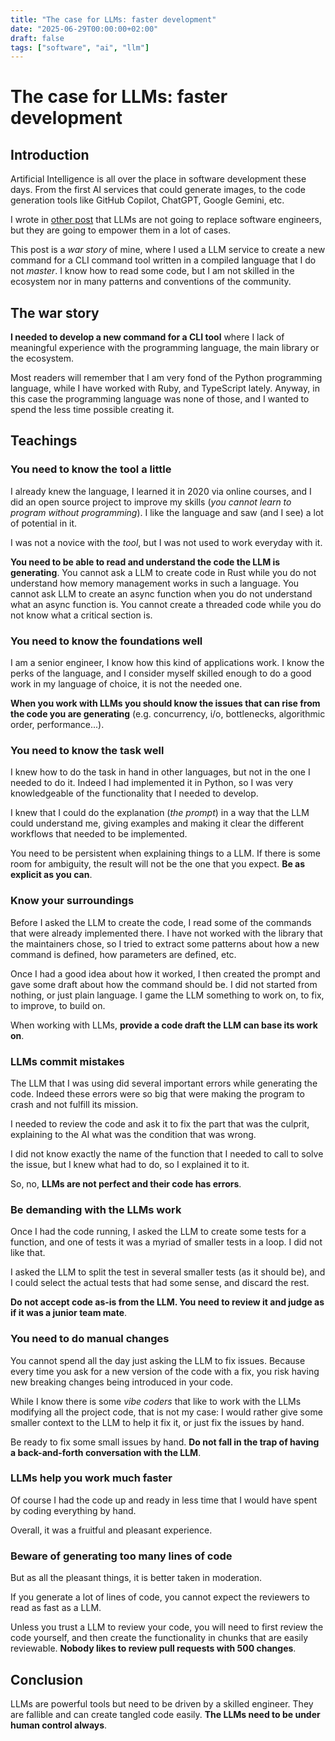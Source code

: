 ```yaml
---
title: "The case for LLMs: faster development"
date: "2025-06-29T00:00:00+02:00"
draft: false
tags: ["software", "ai", "llm"]
---
```


# The case for LLMs: faster development

## Introduction
Artificial Intelligence is all over the place in software development these days.
From the first AI services that could generate images, to the code generation tools
like GitHub Copilot, ChatGPT, Google Gemini, etc.

I wrote in [other post](/blog/2025/05/can-llms-replace-engineers/) that LLMs are not going to
replace software engineers, but they are going to empower them in a lot of cases.

This post is a *war story* of mine, where I used a LLM service to create a new command
for a CLI command tool written in a compiled language that I do not *master*. I know how
to read some code, but I am not skilled in the ecosystem nor in many patterns and conventions
of the community.

## The war story
**I needed to develop a new command for a CLI tool** where I lack of meaningful experience with
the programming language, the main library or the ecosystem.

Most readers will remember that I am very fond of the Python programming language, while I have
worked with Ruby, and TypeScript lately. Anyway, in this case the programming language was none
of those, and I wanted to spend the less time possible creating it.

## Teachings

### You need to know the tool a little
I already knew the language, I learned it in 2020 via online courses, and I did an open source project
to improve my skills (*you cannot learn to program without programming*). I like the language and saw
(and I see) a lot of potential in it.

I was not a novice with the *tool*, but I was not used to work everyday with it.

**You need to be able to read and understand the code the LLM is generating**.
You cannot ask a LLM to create code in Rust while you do not understand how memory management works in such
a language. You cannot ask LLM to create an async function when you do not understand what an async function is.
You cannot create a threaded code while you do not know what a critical section is.

### You need to know the foundations well
I am a senior engineer, I know how this kind of applications work. I know the perks of the language, and I
consider myself skilled enough to do a good work in my language of choice, it is not the needed one.

**When you work with LLMs you should know the issues that can rise from the code you are generating**
(e.g. concurrency, i/o, bottlenecks, algorithmic order, performance...).

### You need to know the task well
I knew how to do the task in hand in other languages, but not in the one I needed to do it.
Indeed I had implemented it in Python, so I was very knowledgeable of the functionality that I needed
to develop.

I knew that I could do the explanation (*the prompt*) in a way that the LLM could understand me,
giving examples and making it clear the different workflows that needed to be implemented.

You need to be persistent when explaining things to a LLM. If there is some room for ambiguity, the result
will not be the one that you expect. **Be as explicit as you can**.

### Know your surroundings
Before I asked the LLM to create the code, I read some of the commands that were already implemented there.
I have not worked with the library that the maintainers chose, so I tried to extract some patterns about how
a new command is defined, how parameters are defined, etc.

Once I had a good idea about how it worked, I then created the prompt and gave some draft about how the command
should be. I did not started from nothing, or just plain language. I game the LLM something to work on, to fix,
to improve, to build on.

When working with LLMs, **provide a code draft the LLM can base its work on**.

### LLMs commit mistakes
The LLM that I was using did several important errors while generating the code.
Indeed these errors were so big that were making the program to crash and not fulfill its
mission.

I needed to review the code and ask it to fix the part that was the culprit, explaining to the
AI what was the condition that was wrong.

I did not know exactly the name of the function that I needed to call to solve the issue, but I knew
what had to do, so I explained it to it.

So, no, **LLMs are not perfect and their code has errors**.

### Be demanding with the LLMs work
Once I had the code running, I asked the LLM to create some tests for a function, and one of tests
it was a myriad of smaller tests in a loop. I did not like that.

I asked the LLM to split the test in several smaller tests (as it should be), and I could select the
actual tests that had some sense, and discard the rest.

**Do not accept code as-is from the LLM. You need to review it and judge as if it was a junior team mate**. 

### You need to do manual changes
You cannot spend all the day just asking the LLM to fix issues. Because every time you ask for a new version
of the code with a fix, you risk having new breaking changes being introduced in your code.

While I know there is some *vibe coders* that like to work with the LLMs modifying all the project code, that is not
my case: I would rather give some smaller context to the LLM to help it fix it, or just fix the issues by hand.

Be ready to fix some small issues by hand. **Do not fall in the trap of having a back-and-forth conversation with the LLM**.

### LLMs help you work much faster
Of course I had the code up and ready in less time that I would have spent by coding everything by hand.

Overall, it was a fruitful and pleasant experience.

### Beware of generating too many lines of code
But as all the pleasant things, it is better taken in moderation.

If you generate a lot of lines of code, you cannot expect the reviewers to read as fast as a LLM.

Unless you trust a LLM to review your code, you will need to first review the code yourself, and then
create the functionality in chunks that are easily reviewable.
**Nobody likes to review pull requests with 500 changes**.

## Conclusion
LLMs are powerful tools but need to be driven by a skilled engineer.
They are fallible and can create tangled code easily.
**The LLMs need to be under human control always**.
